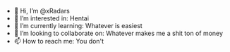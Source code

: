- 👋 Hi, I’m @xRadars
- 👀 I’m interested in: Hentai
- 🌱 I’m currently learning: Whatever is easiest
- 💞️ I’m looking to collaborate on: Whatever makes me a shit ton of money
- 📫 How to reach me: You don't

<!---
xRadars/xRadars is a ✨ special ✨ repository because its `README.md` (this file) appears on your GitHub profile.
You can click the Preview link to take a look at your changes.
--->
